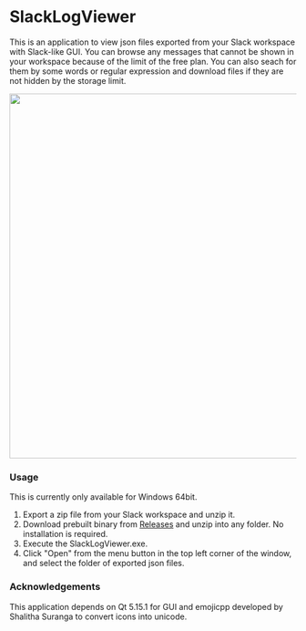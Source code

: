 # SlackLogViewer
This is an application to view json files exported from your Slack workspace with Slack-like GUI. You can browse any messages that cannot be shown in your workspace because of the limit of the free plan. You can also seach for them by some words or regular expression and download files if they are not hidden by the storage limit.

<img src="https://user-images.githubusercontent.com/53743073/95690360-18ed7980-0c52-11eb-92fc-0d92b7fa4eab.png" width="640px">

### Usage
This is currently only available for Windows 64bit.

1. Export a zip file from your Slack workspace and unzip it.
1. Download prebuilt binary from [Releases](https://github.com/thayakawa-gh/SlackLogViewer/releases) and unzip into any folder. No installation is required.
1. Execute the SlackLogViewer.exe.
1. Click "Open" from the menu button in the top left corner of the window, and select the folder of exported json files.

### Acknowledgements
This application depends on Qt 5.15.1 for GUI and emojicpp developed by Shalitha Suranga to convert icons into unicode.
